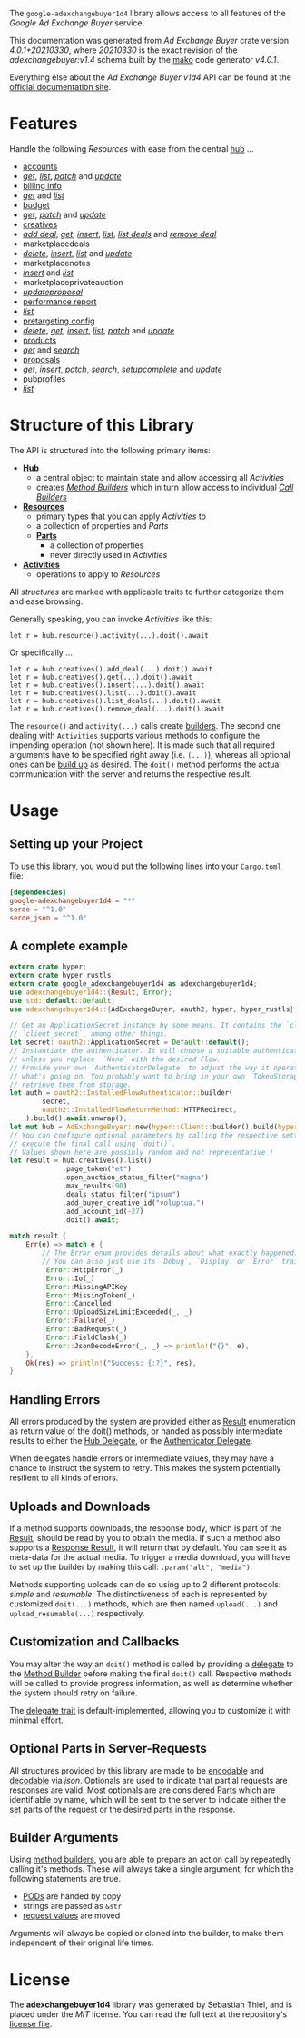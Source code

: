 <!---
DO NOT EDIT !
This file was generated automatically from 'src/generator/templates/api/README.md.mako'
DO NOT EDIT !
-->
The `google-adexchangebuyer1d4` library allows access to all features of the *Google Ad Exchange Buyer* service.

This documentation was generated from *Ad Exchange Buyer* crate version *4.0.1+20210330*, where *20210330* is the exact revision of the *adexchangebuyer:v1.4* schema built by the [mako](http://www.makotemplates.org/) code generator *v4.0.1*.

Everything else about the *Ad Exchange Buyer* *v1d4* API can be found at the
[official documentation site](https://developers.google.com/ad-exchange/buyer-rest).
# Features

Handle the following *Resources* with ease from the central [hub](https://docs.rs/google-adexchangebuyer1d4/4.0.1+20210330/google_adexchangebuyer1d4/AdExchangeBuyer) ... 

* [accounts](https://docs.rs/google-adexchangebuyer1d4/4.0.1+20210330/google_adexchangebuyer1d4/api::Account)
 * [*get*](https://docs.rs/google-adexchangebuyer1d4/4.0.1+20210330/google_adexchangebuyer1d4/api::AccountGetCall), [*list*](https://docs.rs/google-adexchangebuyer1d4/4.0.1+20210330/google_adexchangebuyer1d4/api::AccountListCall), [*patch*](https://docs.rs/google-adexchangebuyer1d4/4.0.1+20210330/google_adexchangebuyer1d4/api::AccountPatchCall) and [*update*](https://docs.rs/google-adexchangebuyer1d4/4.0.1+20210330/google_adexchangebuyer1d4/api::AccountUpdateCall)
* [billing info](https://docs.rs/google-adexchangebuyer1d4/4.0.1+20210330/google_adexchangebuyer1d4/api::BillingInfo)
 * [*get*](https://docs.rs/google-adexchangebuyer1d4/4.0.1+20210330/google_adexchangebuyer1d4/api::BillingInfoGetCall) and [*list*](https://docs.rs/google-adexchangebuyer1d4/4.0.1+20210330/google_adexchangebuyer1d4/api::BillingInfoListCall)
* [budget](https://docs.rs/google-adexchangebuyer1d4/4.0.1+20210330/google_adexchangebuyer1d4/api::Budget)
 * [*get*](https://docs.rs/google-adexchangebuyer1d4/4.0.1+20210330/google_adexchangebuyer1d4/api::BudgetGetCall), [*patch*](https://docs.rs/google-adexchangebuyer1d4/4.0.1+20210330/google_adexchangebuyer1d4/api::BudgetPatchCall) and [*update*](https://docs.rs/google-adexchangebuyer1d4/4.0.1+20210330/google_adexchangebuyer1d4/api::BudgetUpdateCall)
* [creatives](https://docs.rs/google-adexchangebuyer1d4/4.0.1+20210330/google_adexchangebuyer1d4/api::Creative)
 * [*add deal*](https://docs.rs/google-adexchangebuyer1d4/4.0.1+20210330/google_adexchangebuyer1d4/api::CreativeAddDealCall), [*get*](https://docs.rs/google-adexchangebuyer1d4/4.0.1+20210330/google_adexchangebuyer1d4/api::CreativeGetCall), [*insert*](https://docs.rs/google-adexchangebuyer1d4/4.0.1+20210330/google_adexchangebuyer1d4/api::CreativeInsertCall), [*list*](https://docs.rs/google-adexchangebuyer1d4/4.0.1+20210330/google_adexchangebuyer1d4/api::CreativeListCall), [*list deals*](https://docs.rs/google-adexchangebuyer1d4/4.0.1+20210330/google_adexchangebuyer1d4/api::CreativeListDealCall) and [*remove deal*](https://docs.rs/google-adexchangebuyer1d4/4.0.1+20210330/google_adexchangebuyer1d4/api::CreativeRemoveDealCall)
* marketplacedeals
 * [*delete*](https://docs.rs/google-adexchangebuyer1d4/4.0.1+20210330/google_adexchangebuyer1d4/api::MarketplacedealDeleteCall), [*insert*](https://docs.rs/google-adexchangebuyer1d4/4.0.1+20210330/google_adexchangebuyer1d4/api::MarketplacedealInsertCall), [*list*](https://docs.rs/google-adexchangebuyer1d4/4.0.1+20210330/google_adexchangebuyer1d4/api::MarketplacedealListCall) and [*update*](https://docs.rs/google-adexchangebuyer1d4/4.0.1+20210330/google_adexchangebuyer1d4/api::MarketplacedealUpdateCall)
* marketplacenotes
 * [*insert*](https://docs.rs/google-adexchangebuyer1d4/4.0.1+20210330/google_adexchangebuyer1d4/api::MarketplacenoteInsertCall) and [*list*](https://docs.rs/google-adexchangebuyer1d4/4.0.1+20210330/google_adexchangebuyer1d4/api::MarketplacenoteListCall)
* marketplaceprivateauction
 * [*updateproposal*](https://docs.rs/google-adexchangebuyer1d4/4.0.1+20210330/google_adexchangebuyer1d4/api::MarketplaceprivateauctionUpdateproposalCall)
* [performance report](https://docs.rs/google-adexchangebuyer1d4/4.0.1+20210330/google_adexchangebuyer1d4/api::PerformanceReport)
 * [*list*](https://docs.rs/google-adexchangebuyer1d4/4.0.1+20210330/google_adexchangebuyer1d4/api::PerformanceReportListCall)
* [pretargeting config](https://docs.rs/google-adexchangebuyer1d4/4.0.1+20210330/google_adexchangebuyer1d4/api::PretargetingConfig)
 * [*delete*](https://docs.rs/google-adexchangebuyer1d4/4.0.1+20210330/google_adexchangebuyer1d4/api::PretargetingConfigDeleteCall), [*get*](https://docs.rs/google-adexchangebuyer1d4/4.0.1+20210330/google_adexchangebuyer1d4/api::PretargetingConfigGetCall), [*insert*](https://docs.rs/google-adexchangebuyer1d4/4.0.1+20210330/google_adexchangebuyer1d4/api::PretargetingConfigInsertCall), [*list*](https://docs.rs/google-adexchangebuyer1d4/4.0.1+20210330/google_adexchangebuyer1d4/api::PretargetingConfigListCall), [*patch*](https://docs.rs/google-adexchangebuyer1d4/4.0.1+20210330/google_adexchangebuyer1d4/api::PretargetingConfigPatchCall) and [*update*](https://docs.rs/google-adexchangebuyer1d4/4.0.1+20210330/google_adexchangebuyer1d4/api::PretargetingConfigUpdateCall)
* [products](https://docs.rs/google-adexchangebuyer1d4/4.0.1+20210330/google_adexchangebuyer1d4/api::Product)
 * [*get*](https://docs.rs/google-adexchangebuyer1d4/4.0.1+20210330/google_adexchangebuyer1d4/api::ProductGetCall) and [*search*](https://docs.rs/google-adexchangebuyer1d4/4.0.1+20210330/google_adexchangebuyer1d4/api::ProductSearchCall)
* [proposals](https://docs.rs/google-adexchangebuyer1d4/4.0.1+20210330/google_adexchangebuyer1d4/api::Proposal)
 * [*get*](https://docs.rs/google-adexchangebuyer1d4/4.0.1+20210330/google_adexchangebuyer1d4/api::ProposalGetCall), [*insert*](https://docs.rs/google-adexchangebuyer1d4/4.0.1+20210330/google_adexchangebuyer1d4/api::ProposalInsertCall), [*patch*](https://docs.rs/google-adexchangebuyer1d4/4.0.1+20210330/google_adexchangebuyer1d4/api::ProposalPatchCall), [*search*](https://docs.rs/google-adexchangebuyer1d4/4.0.1+20210330/google_adexchangebuyer1d4/api::ProposalSearchCall), [*setupcomplete*](https://docs.rs/google-adexchangebuyer1d4/4.0.1+20210330/google_adexchangebuyer1d4/api::ProposalSetupcompleteCall) and [*update*](https://docs.rs/google-adexchangebuyer1d4/4.0.1+20210330/google_adexchangebuyer1d4/api::ProposalUpdateCall)
* pubprofiles
 * [*list*](https://docs.rs/google-adexchangebuyer1d4/4.0.1+20210330/google_adexchangebuyer1d4/api::PubprofileListCall)




# Structure of this Library

The API is structured into the following primary items:

* **[Hub](https://docs.rs/google-adexchangebuyer1d4/4.0.1+20210330/google_adexchangebuyer1d4/AdExchangeBuyer)**
    * a central object to maintain state and allow accessing all *Activities*
    * creates [*Method Builders*](https://docs.rs/google-adexchangebuyer1d4/4.0.1+20210330/google_adexchangebuyer1d4/client::MethodsBuilder) which in turn
      allow access to individual [*Call Builders*](https://docs.rs/google-adexchangebuyer1d4/4.0.1+20210330/google_adexchangebuyer1d4/client::CallBuilder)
* **[Resources](https://docs.rs/google-adexchangebuyer1d4/4.0.1+20210330/google_adexchangebuyer1d4/client::Resource)**
    * primary types that you can apply *Activities* to
    * a collection of properties and *Parts*
    * **[Parts](https://docs.rs/google-adexchangebuyer1d4/4.0.1+20210330/google_adexchangebuyer1d4/client::Part)**
        * a collection of properties
        * never directly used in *Activities*
* **[Activities](https://docs.rs/google-adexchangebuyer1d4/4.0.1+20210330/google_adexchangebuyer1d4/client::CallBuilder)**
    * operations to apply to *Resources*

All *structures* are marked with applicable traits to further categorize them and ease browsing.

Generally speaking, you can invoke *Activities* like this:

```Rust,ignore
let r = hub.resource().activity(...).doit().await
```

Or specifically ...

```ignore
let r = hub.creatives().add_deal(...).doit().await
let r = hub.creatives().get(...).doit().await
let r = hub.creatives().insert(...).doit().await
let r = hub.creatives().list(...).doit().await
let r = hub.creatives().list_deals(...).doit().await
let r = hub.creatives().remove_deal(...).doit().await
```

The `resource()` and `activity(...)` calls create [builders][builder-pattern]. The second one dealing with `Activities` 
supports various methods to configure the impending operation (not shown here). It is made such that all required arguments have to be 
specified right away (i.e. `(...)`), whereas all optional ones can be [build up][builder-pattern] as desired.
The `doit()` method performs the actual communication with the server and returns the respective result.

# Usage

## Setting up your Project

To use this library, you would put the following lines into your `Cargo.toml` file:

```toml
[dependencies]
google-adexchangebuyer1d4 = "*"
serde = "^1.0"
serde_json = "^1.0"
```

## A complete example

```Rust
extern crate hyper;
extern crate hyper_rustls;
extern crate google_adexchangebuyer1d4 as adexchangebuyer1d4;
use adexchangebuyer1d4::{Result, Error};
use std::default::Default;
use adexchangebuyer1d4::{AdExchangeBuyer, oauth2, hyper, hyper_rustls};

// Get an ApplicationSecret instance by some means. It contains the `client_id` and 
// `client_secret`, among other things.
let secret: oauth2::ApplicationSecret = Default::default();
// Instantiate the authenticator. It will choose a suitable authentication flow for you, 
// unless you replace  `None` with the desired Flow.
// Provide your own `AuthenticatorDelegate` to adjust the way it operates and get feedback about 
// what's going on. You probably want to bring in your own `TokenStorage` to persist tokens and
// retrieve them from storage.
let auth = oauth2::InstalledFlowAuthenticator::builder(
        secret,
        oauth2::InstalledFlowReturnMethod::HTTPRedirect,
    ).build().await.unwrap();
let mut hub = AdExchangeBuyer::new(hyper::Client::builder().build(hyper_rustls::HttpsConnectorBuilder::new().with_native_roots().https_or_http().enable_http1().enable_http2().build()), auth);
// You can configure optional parameters by calling the respective setters at will, and
// execute the final call using `doit()`.
// Values shown here are possibly random and not representative !
let result = hub.creatives().list()
             .page_token("et")
             .open_auction_status_filter("magna")
             .max_results(90)
             .deals_status_filter("ipsum")
             .add_buyer_creative_id("voluptua.")
             .add_account_id(-27)
             .doit().await;

match result {
    Err(e) => match e {
        // The Error enum provides details about what exactly happened.
        // You can also just use its `Debug`, `Display` or `Error` traits
         Error::HttpError(_)
        |Error::Io(_)
        |Error::MissingAPIKey
        |Error::MissingToken(_)
        |Error::Cancelled
        |Error::UploadSizeLimitExceeded(_, _)
        |Error::Failure(_)
        |Error::BadRequest(_)
        |Error::FieldClash(_)
        |Error::JsonDecodeError(_, _) => println!("{}", e),
    },
    Ok(res) => println!("Success: {:?}", res),
}

```
## Handling Errors

All errors produced by the system are provided either as [Result](https://docs.rs/google-adexchangebuyer1d4/4.0.1+20210330/google_adexchangebuyer1d4/client::Result) enumeration as return value of
the doit() methods, or handed as possibly intermediate results to either the 
[Hub Delegate](https://docs.rs/google-adexchangebuyer1d4/4.0.1+20210330/google_adexchangebuyer1d4/client::Delegate), or the [Authenticator Delegate](https://docs.rs/yup-oauth2/*/yup_oauth2/trait.AuthenticatorDelegate.html).

When delegates handle errors or intermediate values, they may have a chance to instruct the system to retry. This 
makes the system potentially resilient to all kinds of errors.

## Uploads and Downloads
If a method supports downloads, the response body, which is part of the [Result](https://docs.rs/google-adexchangebuyer1d4/4.0.1+20210330/google_adexchangebuyer1d4/client::Result), should be
read by you to obtain the media.
If such a method also supports a [Response Result](https://docs.rs/google-adexchangebuyer1d4/4.0.1+20210330/google_adexchangebuyer1d4/client::ResponseResult), it will return that by default.
You can see it as meta-data for the actual media. To trigger a media download, you will have to set up the builder by making
this call: `.param("alt", "media")`.

Methods supporting uploads can do so using up to 2 different protocols: 
*simple* and *resumable*. The distinctiveness of each is represented by customized 
`doit(...)` methods, which are then named `upload(...)` and `upload_resumable(...)` respectively.

## Customization and Callbacks

You may alter the way an `doit()` method is called by providing a [delegate](https://docs.rs/google-adexchangebuyer1d4/4.0.1+20210330/google_adexchangebuyer1d4/client::Delegate) to the 
[Method Builder](https://docs.rs/google-adexchangebuyer1d4/4.0.1+20210330/google_adexchangebuyer1d4/client::CallBuilder) before making the final `doit()` call. 
Respective methods will be called to provide progress information, as well as determine whether the system should 
retry on failure.

The [delegate trait](https://docs.rs/google-adexchangebuyer1d4/4.0.1+20210330/google_adexchangebuyer1d4/client::Delegate) is default-implemented, allowing you to customize it with minimal effort.

## Optional Parts in Server-Requests

All structures provided by this library are made to be [encodable](https://docs.rs/google-adexchangebuyer1d4/4.0.1+20210330/google_adexchangebuyer1d4/client::RequestValue) and 
[decodable](https://docs.rs/google-adexchangebuyer1d4/4.0.1+20210330/google_adexchangebuyer1d4/client::ResponseResult) via *json*. Optionals are used to indicate that partial requests are responses 
are valid.
Most optionals are are considered [Parts](https://docs.rs/google-adexchangebuyer1d4/4.0.1+20210330/google_adexchangebuyer1d4/client::Part) which are identifiable by name, which will be sent to 
the server to indicate either the set parts of the request or the desired parts in the response.

## Builder Arguments

Using [method builders](https://docs.rs/google-adexchangebuyer1d4/4.0.1+20210330/google_adexchangebuyer1d4/client::CallBuilder), you are able to prepare an action call by repeatedly calling it's methods.
These will always take a single argument, for which the following statements are true.

* [PODs][wiki-pod] are handed by copy
* strings are passed as `&str`
* [request values](https://docs.rs/google-adexchangebuyer1d4/4.0.1+20210330/google_adexchangebuyer1d4/client::RequestValue) are moved

Arguments will always be copied or cloned into the builder, to make them independent of their original life times.

[wiki-pod]: http://en.wikipedia.org/wiki/Plain_old_data_structure
[builder-pattern]: http://en.wikipedia.org/wiki/Builder_pattern
[google-go-api]: https://github.com/google/google-api-go-client

# License
The **adexchangebuyer1d4** library was generated by Sebastian Thiel, and is placed 
under the *MIT* license.
You can read the full text at the repository's [license file][repo-license].

[repo-license]: https://github.com/Byron/google-apis-rsblob/main/LICENSE.md

